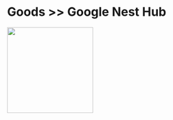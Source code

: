 # Goods >> Google Nest Hub

<img src="https://res.cloudinary.com/silverbirder/image/upload/v1617285249/silver-birder.github.io/purchases/google_nest_hub.jpg" style="width: 200px"/>